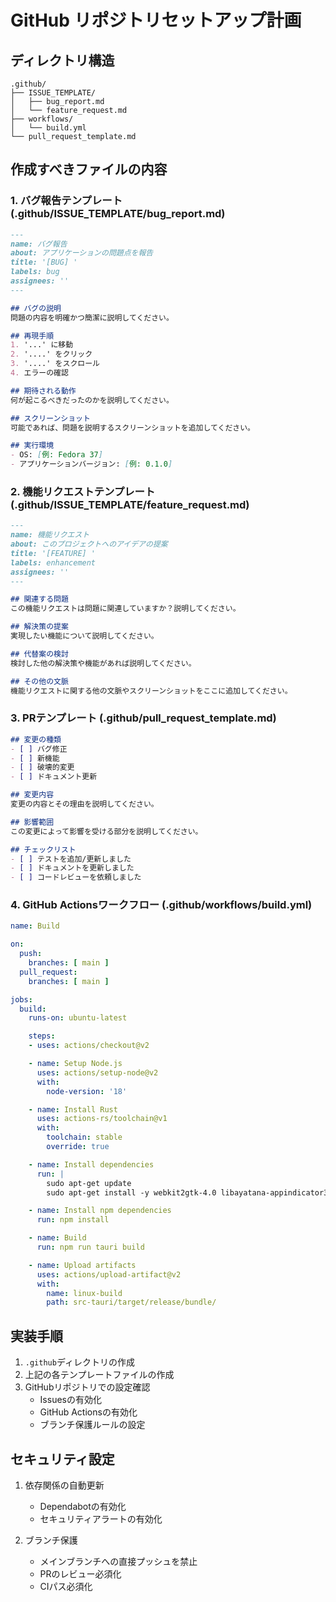 # GitHub リポジトリセットアップ計画

## ディレクトリ構造
```
.github/
├── ISSUE_TEMPLATE/
│   ├── bug_report.md
│   └── feature_request.md
├── workflows/
│   └── build.yml
└── pull_request_template.md
```

## 作成すべきファイルの内容

### 1. バグ報告テンプレート (.github/ISSUE_TEMPLATE/bug_report.md)
```markdown
---
name: バグ報告
about: アプリケーションの問題点を報告
title: '[BUG] '
labels: bug
assignees: ''
---

## バグの説明
問題の内容を明確かつ簡潔に説明してください。

## 再現手順
1. '...' に移動
2. '....' をクリック
3. '....' をスクロール
4. エラーの確認

## 期待される動作
何が起こるべきだったのかを説明してください。

## スクリーンショット
可能であれば、問題を説明するスクリーンショットを追加してください。

## 実行環境
- OS: [例: Fedora 37]
- アプリケーションバージョン: [例: 0.1.0]
```

### 2. 機能リクエストテンプレート (.github/ISSUE_TEMPLATE/feature_request.md)
```markdown
---
name: 機能リクエスト
about: このプロジェクトへのアイデアの提案
title: '[FEATURE] '
labels: enhancement
assignees: ''
---

## 関連する問題
この機能リクエストは問題に関連していますか？説明してください。

## 解決策の提案
実現したい機能について説明してください。

## 代替案の検討
検討した他の解決策や機能があれば説明してください。

## その他の文脈
機能リクエストに関する他の文脈やスクリーンショットをここに追加してください。
```

### 3. PRテンプレート (.github/pull_request_template.md)
```markdown
## 変更の種類
- [ ] バグ修正
- [ ] 新機能
- [ ] 破壊的変更
- [ ] ドキュメント更新

## 変更内容
変更の内容とその理由を説明してください。

## 影響範囲
この変更によって影響を受ける部分を説明してください。

## チェックリスト
- [ ] テストを追加/更新しました
- [ ] ドキュメントを更新しました
- [ ] コードレビューを依頼しました
```

### 4. GitHub Actionsワークフロー (.github/workflows/build.yml)
```yaml
name: Build

on:
  push:
    branches: [ main ]
  pull_request:
    branches: [ main ]

jobs:
  build:
    runs-on: ubuntu-latest

    steps:
    - uses: actions/checkout@v2

    - name: Setup Node.js
      uses: actions/setup-node@v2
      with:
        node-version: '18'

    - name: Install Rust
      uses: actions-rs/toolchain@v1
      with:
        toolchain: stable
        override: true

    - name: Install dependencies
      run: |
        sudo apt-get update
        sudo apt-get install -y webkit2gtk-4.0 libayatana-appindicator3-dev librsvg2-dev

    - name: Install npm dependencies
      run: npm install

    - name: Build
      run: npm run tauri build

    - name: Upload artifacts
      uses: actions/upload-artifact@v2
      with:
        name: linux-build
        path: src-tauri/target/release/bundle/
```

## 実装手順

1. `.github`ディレクトリの作成
2. 上記の各テンプレートファイルの作成
3. GitHubリポジトリでの設定確認
   - Issuesの有効化
   - GitHub Actionsの有効化
   - ブランチ保護ルールの設定

## セキュリティ設定

1. 依存関係の自動更新
   - Dependabotの有効化
   - セキュリティアラートの有効化

2. ブランチ保護
   - メインブランチへの直接プッシュを禁止
   - PRのレビュー必須化
   - CIパス必須化